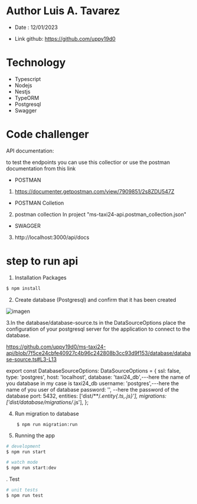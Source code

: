 # Author Luis A. Tavarez

- Date : 12/01/2023

- Link github: https://github.com/uppy19d0

# Technology

- Typescript
- Nodejs
- Nestjs
- TypeORM
- Postgresql
- Swagger

# Code challenger

API documentation:

to test the endpoints you can use this collectior or use the postman documentation from this link

- POSTMAN

1. https://documenter.getpostman.com/view/7909851/2s8ZDU547Z

- POSTMAN Colletion

2. postman collection In project "ms-taxi24-api.postman_collection.json"

- SWAGGER

3. http://localhost:3000/api/docs

# step to run api

1. Installation Packages

```bash
$ npm install
```

2. Create database (Postgresql) and confirm that it has been created

![imagen](https://user-images.githubusercontent.com/51054204/212464846-2c5d0144-ee31-46d8-8a15-a5d00879f71a.png)

3.In the database/database-source.ts in the DataSourceOptions place the configuration of your postgresql server for the application to connect to the database.

https://github.com/uppy19d0/ms-taxi24-api/blob/7f5ce24cbfe40927c4b96c242808b3cc93d9f153/database/database-source.ts#L3-L13

export const DatabaseSourceOptions: DataSourceOptions = {
ssl: false,
type: 'postgres',
host: 'localhost',
database: 'taxi24_db',---here the name of you database in my case is taxi24_db
username: 'postgres',---here the name of you user of database
password: '', --here the password of the database
port: 5432,
entities: ['dist/**/*.entity{.ts,.js}'],
migrations: ['dist/database/migrations/*.js'],
};

4. Run migration to database

```
    $ npm run migration:run
```

5. Running the app

```bash
# development
$ npm run start

# watch mode
$ npm run start:dev
```

. Test

```bash
# unit tests
$ npm run test
```
